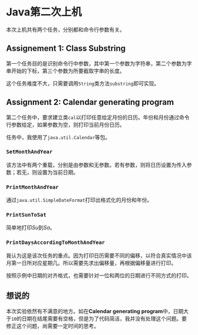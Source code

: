 # Java第二次上机

本次上机共有两个任务，分别都和命令行参数有关。

## Assignement 1: Class Substring

第一个任务目的是识别命令行中参数，其中第一个参数为字符串，第二个参数为字串开始的下标，第三个参数为所要截取字串的长度。

这个任务难度不大，只需要调用`String`类方法`substring`即可实现。

## Assignment 2: Calendar generating program

第二个任务中，要求建立类`cal`以打印任意给定月份的日历。年份和月份通过命令行参数给定，如果参数为空，则打印当前月份日历。

任务中，我使用了`java.util.Calendar`等包。

### `SetMonthAndYear`

该方法中有两个重载，分别是由参数和无参数。若有参数，则将日历设置为传入参数；若无，则设置为当前日期。

### `PrintMonthAndYear`

通过`java.util.SimpleDateFormat`打印出格式化的月份和年份。

### `PrintSunToSat`

简单地打印*Su*到*Sa*。

### `PrintDaysAccordingToMonthAndYear`

我认为这是该次任务的重点。因为打印日历需要不同的偏移，以符合真实情况中该月第一日所对应星期几。所以需要先求出偏移量，再根据偏移量进行打印。

按照示例中日期的对齐格式，也需要针对一位和两位的日期进行不同方式的打印。

## 想说的

本次实验依然有不满意的地方。如在**Calendar generating program**中，日期大于`10`的日期在结尾需要有空格，但是为了代码简洁，我并没有处理这个问题。要修正这个问题，尚需要一定时间的思考。